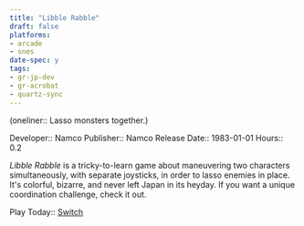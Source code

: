 ```yaml
---
title: "Libble Rabble"
draft: false
platforms:
- arcade
- snes
date-spec: y
tags:
- gr-jp-dev
- gr-acrobat 
- quartz-sync
---
```


(oneliner:: Lasso monsters together.)

Developer:: Namco
Publisher:: Namco
Release Date:: 1983-01-01
Hours:: 0.2

*Libble Rabble* is a tricky-to-learn game about maneuvering two characters simultaneously, with separate joysticks, in order to lasso enemies in place. It's colorful, bizarre, and never left Japan in its heyday. If you want a unique coordination challenge, check it out.

Play Today:: [Switch](https://www.nintendo.com/store/products/arcade-archives-libble-rabble-switch/)